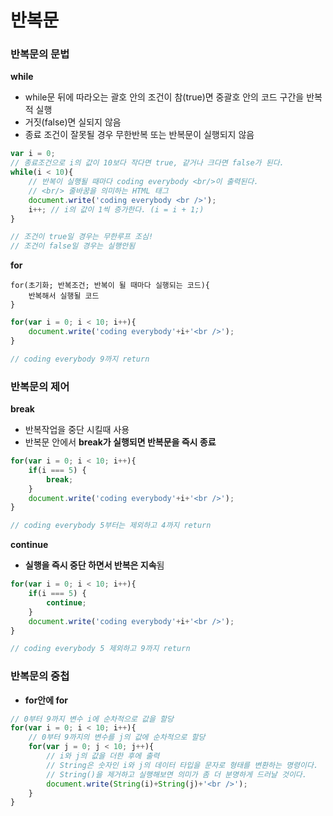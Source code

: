 # 반복문

### 반복문의 문법

**while**

* while문 뒤에 따라오는 괄호 안의 조건이 참\(true\)면 중괄호 안의 코드 구간을 반복적 실행
* 거짓\(false\)면 실되지 않음
* 종료 조건이 잘못될 경우 무한반복 또는 반복문이 실행되지 않음

```javascript
var i = 0;
// 종료조건으로 i의 값이 10보다 작다면 true, 같거나 크다면 false가 된다.  
while(i < 10){
    // 반복이 실행될 때마다 coding everybody <br/>이 출력된다. 
    // <br/> 줄바꿈을 의미하는 HTML 태그
    document.write('coding everybody <br />');
    i++; // i의 값이 1씩 증가한다. (i = i + 1;)
}

// 조건이 true일 경우는 무한루프 조심!
// 조건이 false일 경우는 실행안됨  
```

**for**

```text
for(초기화; 반복조건; 반복이 될 때마다 실행되는 코드){
    반복해서 실행될 코드
}
```

```javascript
for(var i = 0; i < 10; i++){
    document.write('coding everybody'+i+'<br />');
}

// coding everybody 9까지 return
```

### 반복문의 제어

**break**

* 반복작업을 중단 시킬때 사용
* 반복문 안에서 **break가 실행되면 반복문을 즉시 종료**

```javascript
for(var i = 0; i < 10; i++){
    if(i === 5) {
        break;
    }
    document.write('coding everybody'+i+'<br />');
}

// coding everybody 5부터는 제외하고 4까지 return
```

**continue**

* **실행을 즉시 중단 하면서 반복은 지속**됨

```javascript
for(var i = 0; i < 10; i++){
    if(i === 5) {
        continue;
    }
    document.write('coding everybody'+i+'<br />');
}

// coding everybody 5 제외하고 9까지 return
```

### 반복문의 중첩

* **for안에 for**

```javascript
// 0부터 9까지 변수 i에 순차적으로 값을 할당        
for(var i = 0; i < 10; i++){
    // 0부터 9까지의 변수를 j의 값에 순차적으로 할당
    for(var j = 0; j < 10; j++){    
        // i와 j의 값을 더한 후에 출력
        // String은 숫자인 i와 j의 데이터 타입을 문자로 형태를 변환하는 명령이다. 
        // String()을 제거하고 실행해보면 의미가 좀 더 분명하게 드러날 것이다.
        document.write(String(i)+String(j)+'<br />');
    }
}
```

